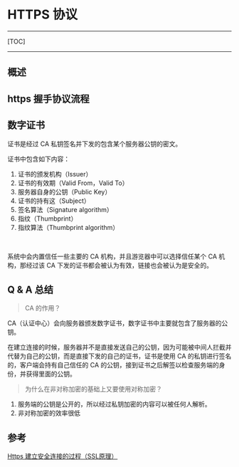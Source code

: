 # HTTPS 协议



---

[TOC]

---



## 概述




## https 握手协议流程





## 数字证书

证书是经过 CA 私钥签名并下发的包含某个服务器公钥的密文。

证书中包含如下内容：

1. 证书的颁发机构（Issuer）
2. 证书的有效期（Valid From，Valid To）
3. 服务器自身的公钥（Public Key）
4. 证书的持有这（Subject）
5. 签名算法（Signature algorithm）
6. 指纹（Thumbprint）
7. 指纹算法（Thumbprint algorithm）

<br>

系统中会内置信任一些主要的 CA 机构，并且游览器中可以选择信任某个 CA 机构，那经过该 CA 下发的证书都会被认为有效，链接也会被认为是安全的。



## Q & A 总结

> CA 的作用？

CA（认证中心）会向服务器颁发数字证书，数字证书中主要就包含了服务器的公钥。

在建立连接的时候，服务器并不是直接发送自己的公钥，因为可能被中间人拦截并代替为自己的公钥，而是直接下发的自己的证书，证书是使用 CA 的私钥进行签名的，客户端会持有自己信任的 CA 的公钥，接到证书之后解签以检查服务端的身份，并获得里面的公钥。



> 为什么在非对称加密的基础上又要使用对称加密？

1. 服务端的公钥是公开的，所以经过私钥加密的内容可以被任何人解析。
2. 非对称加密的效率很低





## 参考

[Https 建立安全连接的过程（SSL原理）](https://blog.csdn.net/xiaopang_yan/article/details/78709574)